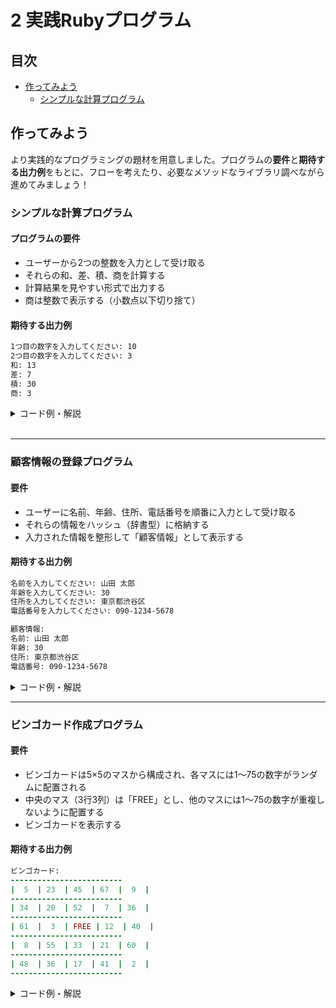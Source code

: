 # 2 実践Rubyプログラム

## 目次

+ [作ってみよう](#作ってみよう)
    + [シンプルな計算プログラム](#シンプルな計算プログラム)

## 作ってみよう

より実践的なプログラミングの題材を用意しました。プログラムの**要件**と**期待する出力例**をもとに、フローを考えたり、必要なメソッドなライブラリ調べながら進めてみましょう！

### シンプルな計算プログラム

#### **プログラムの要件**  
- ユーザーから2つの整数を入力として受け取る  
- それらの和、差、積、商を計算する  
- 計算結果を見やすい形式で出力する  
- 商は整数で表示する（小数点以下切り捨て）

#### **期待する出力例**
```sh
1つ目の数字を入力してください: 10
2つ目の数字を入力してください: 3
和: 13
差: 7
積: 30
商: 3
```

<details>
<summary>コード例・解説</summary>

```ruby
puts "1つ目の数字を入力してください:"
num1 = gets.to_i

puts "2つ目の数字を入力してください:"
num2 = gets.to_i

puts "和: #{num1 + num2}"
puts "差: #{num1 - num2}"
puts "積: #{num1 * num2}"
puts "商: #{num1 / num2}"
```

このプログラムでは、ユーザーから2つの整数を入力として受け取り、それらの基本的な四則演算（加算、減算、乗算、除算）を行います。

1. **入力の取得**
    ```ruby
    puts "1つ目の数字を入力してください:"
    num1 = gets.to_i
    ```
    - `puts` を使ってユーザーに入力を求めます。
    - `gets` で入力を取得し、`.to_i` を使って整数に変換します（`gets` の戻り値は文字列なので、数値計算のために変換が必要）。

1. **演算の実行**
    ```ruby
    puts "和: #{num1 + num2}"
    puts "差: #{num1 - num2}"
    puts "積: #{num1 * num2}"
    puts "商: #{num1 / num2}"
    ```
    - `+` は加算、`-` は減算、`*` は乗算、`/` は除算を行います。
    - `#{}` を使うことで、文字列の中に計算結果を埋め込むことができます。
    - `/` 演算子を使うと整数同士の割り算になるため、小数点以下は自動的に切り捨てられます。

1. **出力の形式**
    - `puts` を使うことで、それぞれの計算結果を分かりやすく表示できます。
    - `和: 13` のように、結果の前にラベルをつけることで見やすくなります。

#### 発展
要件には含まれていませんが、現在のプログラムでは2つ目の数値 `num2` が0のとき、除算（`num1 / num2`）でエラーが発生します。  
これを防ぐために、除算の前にゼロチェックを行うのも良い改善点です。

```ruby
if num2 != 0
puts "商: #{num1 / num2}"
else
puts "0で割ることはできません"
end
```

</details>

<br>

---

### 顧客情報の登録プログラム

#### **要件**  
- ユーザーに名前、年齢、住所、電話番号を順番に入力として受け取る
- それらの情報をハッシュ（辞書型）に格納する
- 入力された情報を整形して「顧客情報」として表示する

#### **期待する出力例**
```sh
名前を入力してください: 山田 太郎
年齢を入力してください: 30
住所を入力してください: 東京都渋谷区
電話番号を入力してください: 090-1234-5678

顧客情報:
名前: 山田 太郎
年齢: 30
住所: 東京都渋谷区
電話番号: 090-1234-5678
```

<details>
<summary>コード例・解説</summary>

```ruby
puts "名前を入力してください:"
name = gets.chomp

puts "年齢を入力してください:"
age = gets.to_i

puts "住所を入力してください:"
address = gets.chomp

puts "電話番号を入力してください:"
phone = gets.chomp

customer_info = {
    name: name,
    age: age,
    address: address,
    phone: phone
}

puts "\n顧客情報:"
customer_info.each do |key, value|
    puts "#{key.capitalize}: #{value}"
end
```

1. **入力の取得**  
`gets.chomp` は入力値から改行コードを削除するために使います。`gets` だけだと入力の最後に改行が含まれるので、`chomp` を使ってそれを取り除きます。
`gets.to_i` は整数を入力として受け取るために使います。年齢を整数で処理するためです。

1. **ハッシュに格納**  
顧客情報は `customer_info` というハッシュに格納します。ハッシュを使うことで、名前や年齢、住所などをそれぞれのキーに対応させて管理できます。
例えば、`name: name` という形で、入力された名前をハッシュの `:name` キーに保存します。

1. **情報の表示**  
`each` メソッドを使って、ハッシュのキーと値を一つずつ取り出し、整形して表示します。
`key.capitalize` を使って、キー（例えば `name`）の先頭文字を大文字にして表示します。

#### 発展

+ **バリデーション**  
ユーザーの入力が正しい形式かをチェックするバリデーションを追加すると、より実用的なプログラムになります。例えば、年齢が0以下でないことをチェックしたり、電話番号の形式が正しいかを確認したりします。

+ **複数顧客の登録**  
1人の顧客だけでなく、複数の顧客情報を管理できるようにすると、より実践的なシステムに近くなります。

</details>

---

### ビンゴカード作成プログラム

#### 要件
+ ビンゴカードは5×5のマスから構成され、各マスには1～75の数字がランダムに配置される
+ 中央のマス（3行3列）は「FREE」とし、他のマスには1～75の数字が重複しないように配置する
+ ビンゴカードを表示する

#### 期待する出力例
```ruby
ビンゴカード:
-------------------------
|  5  | 23  | 45  | 67  |  9  |
-------------------------
| 34  | 20  | 52  |  7  | 36  |
-------------------------
| 61  |  3  | FREE | 12  | 40  |
-------------------------
|  8  | 55  | 33  | 21  | 60  |
-------------------------
| 48  | 36  | 17  | 41  |  2  |
-------------------------
```

<details>
<summary>コード例・解説</summary>

```ruby
# ビンゴカードの作成プログラム

# 1～75の数字をランダムにシャッフル
numbers = (1..75).to_a.shuffle

# 5×5のビンゴカードを作成
bingo_card = Array.new(5) { Array.new(5) }

# 中央のマスは「FREE」
bingo_card[2][2] = "FREE"

# 残りのマスにランダムな数字を配置
index = 0
for i in 0..4
  for j in 0..4
    if bingo_card[i][j] != "FREE"
      bingo_card[i][j] = numbers[index]
      index += 1
    end
  end
end

# ビンゴカードを表示
puts "ビンゴカード:"
puts "-" * 25
bingo_card.each do |row|
  row.each do |cell|
    print "|", cell.to_s.rjust(3)
  end
  puts "|"
  puts "-" * 25
end
```

1. **数字のシャッフル**  
`numbers = (1..75).to_a.shuffle` で、1から75までの数字をシャッフルしてランダムに並べます。

1. **ビンゴカードの初期化**  
`Array.new(5) { Array.new(5) }` を使って、5×5の空のビンゴカードを作成します。

1. **中央マスの設定**  
`bingo_card[2][2] = "FREE"` で、中央のマスに「FREE」を設定します。

1. **ランダムな数字の配置**  
`index` という変数を使って、シャッフルした数字を順番に配置します。中央のマスは「FREE」なので、それ以外のマスに数字を配置します。

1. **ビンゴカードの表示**  
`puts "-" * 25` でビンゴカードを区切り線で整え、`print` を使って各セルの内容を表示します。`rjust(3)` でセル内の数字を右寄せして見やすくします。


</details>